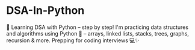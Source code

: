 # DSA-In-Python
🧩 Learning DSA with Python – step by step! I'm practicing data structures and algorithms using Python 🐍 – arrays, linked lists, stacks, trees, graphs, recursion &amp; more. Prepping for coding interviews 💻✨
